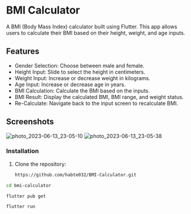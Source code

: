 # BMI Calculator

A BMI (Body Mass Index) calculator built using Flutter. This app allows users to calculate their BMI based on their height, weight, and age inputs.

## Features

- Gender Selection: Choose between male and female.
- Height Input: Slide to select the height in centimeters.
- Weight Input: Increase or decrease weight in kilograms.
- Age Input: Increase or decrease age in years.
- BMI Calculation: Calculate the BMI based on the inputs.
- BMI Result: Display the calculated BMI, BMI range, and weight status.
- Re-Calculate: Navigate back to the input screen to recalculate BMI.

## Screenshots

![photo_2023-06-13_23-05-10](https://github.com/habte032/BMI-Calculator/assets/101426508/aae733ea-d85f-452c-ac8a-ea4ca2905571)
![photo_2023-06-13_23-05-38](https://github.com/habte032/BMI-Calculator/assets/101426508/efd7fbaa-07cd-483e-a616-28cffcc42f18)


### Installation

1. Clone the repository:

   ```bash
   https://github.com/habte032/BMI-Calculator.git
  ```bash
cd bmi-calculator

flutter pub get

flutter run

